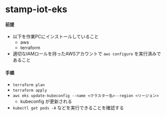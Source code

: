 # stamp-iot-eks

#### 前提
* 以下を作業PCにインストールしていること
  * aws
  * terraform
* 適切なIAMロールを持ったAWSアカウントで `aws configure` を実行済みであること

#### 手順
* `terraform plan`
* `terraform apply`
* `aws eks update-kubeconfig --name <クラスター名>--region <リージョン>`
  * kubeconfig が更新される
* `kubectl get pods -A` などを実行できることを確認する